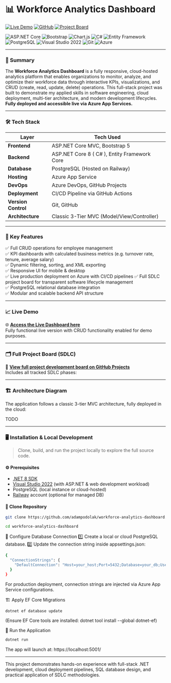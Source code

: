 # 📊 Workforce Analytics Dashboard

[![Live Demo](https://img.shields.io/badge/Live-Dashboard-blue?logo=azure-devops&logoColor=white)](https://workforce-analytics-web-bqguhmaxdtbycwfd.canadacentral-01.azurewebsites.net/)
[![GitHub](https://img.shields.io/badge/Repo-GitHub-green?logo=github)](https://github.com/adampodolak/workforce-analytics-dashboard)
[![Project Board](https://img.shields.io/badge/SDLC-Project%20Board-yellow?logo=github)](https://github.com/users/adampodolak/projects/5)

![ASP.NET Core](https://img.shields.io/badge/ASP.NET_Core-512BD4?logo=dotnet&logoColor=white)
![Bootstrap](https://img.shields.io/badge/Bootstrap-7952B3?logo=bootstrap&logoColor=white)
![Chart.js](https://img.shields.io/badge/chart.js-F5788D.svg?logo=chart.js&logoColor=white)
![C#](https://img.shields.io/badge/C%23-239120?logo=c-sharp&logoColor=white)
![Entity Framework](https://img.shields.io/badge/Entity_Framework_Core-512BD4?logo=dotnet&logoColor=white)
![PostgreSQL](https://img.shields.io/badge/PostgreSQL-336791?logo=postgresql&logoColor=white)
![Visual Studio 2022](https://img.shields.io/badge/Visual_Studio-5C2D91?logo=visualstudio&logoColor=white)
![Git](https://img.shields.io/badge/Git-F05032?logo=git&logoColor=white)
![Azure](https://img.shields.io/badge/azure-%230072C6.svg?logo=microsoftazure&logoColor=white)



---

### 🚀 Summary

The **Workforce Analytics Dashboard** is a fully responsive, cloud-hosted analytics platform that enables organizations to monitor, analyze, and optimize their workforce data through interactive KPIs, visualizations, and CRUD (create, read, update, delete) operations. This full-stack project was built to demonstrate my applied skills in software engineering, cloud deployment, multi-tier architecture, and modern development lifecycles. **Fully deployed and accessible live via Azure App Services.**

---

### 🛠 Tech Stack

| Layer              | Tech Used |
|--------------------|-----------|
| **Frontend**       | ASP.NET Core MVC, Bootstrap 5 |
| **Backend**        | ASP.NET Core 8 ( C# ), Entity Framework Core |
| **Database**       | PostgreSQL (Hosted on Railway) |
| **Hosting**        | Azure App Service |
| **DevOps**         | Azure DevOps, GitHub Projects |
| **Deployment**     | CI/CD Pipeline via GitHub Actions |
| **Version Control**| Git, GitHub |
| **Architecture**   | Classic 3-Tier MVC (Model/View/Controller) |

---

### 🎯 Key Features

✅ Full CRUD operations for employee management  
✅ KPI dashboards with calculated business metrics (e.g. turnover rate, tenure, average salary)  
✅ Dynamic filtering, sorting, and XML exporting  
✅ Responsive UI for mobile & desktop  
✅ Live production deployment on Azure with CI/CD pipelines
✅ Full SDLC project board for transparent software lifecycle management  
✅ PostgreSQL relational database integration  
✅ Modular and scalable backend API structure

---

### 📈 Live Demo

🌐 **[Access the Live Dashboard here](https://workforce-analytics-web-bqguhmaxdtbycwfd.canadacentral-01.azurewebsites.net/)**  
Fully functional live version with CRUD functionality enabled for demo purposes.

---

### 🗂️ Full Project Board (SDLC)

📅 **[View full project development board on GitHub Projects](https://github.com/users/adampodolak/projects/5)**  
Includes all tracked SDLC phases:

---

### 🏗️ Architecture Diagram

The application follows a classic 3-tier MVC architecture, fully deployed in the cloud:

TODO

---

### 🖥️ Installation & Local Development

> Clone, build, and run the project locally to explore the full source code.

#### ⚙️ Prerequisites

- [.NET 8 SDK](https://dotnet.microsoft.com/en-us/download/dotnet/8.0)
- [Visual Studio 2022](https://visualstudio.microsoft.com/vs/) (with ASP.NET & web development workload)
- PostgreSQL (local instance or cloud-hosted)
- [Railway](https://railway.app/) account (optional for managed DB)

#### 🔧 Clone Repository

```bash
git clone https://github.com/adampodolak/workforce-analytics-dashboard.git
```

```Bash
cd workforce-analytics-dashboard
```

🔑 Configure Database Connection
1️⃣ Create a local or cloud PostgreSQL database.
2️⃣ Update the connection string inside appsettings.json:

```Bash
{
  "ConnectionStrings": {
    "DefaultConnection": "Host=your_host;Port=5432;Database=your_db;Username=your_user;Password=your_password"
  }
}
```

For production deployment, connection strings are injected via Azure App Service configurations.

🏗️ Apply EF Core Migrations
```bash
dotnet ef database update
```
(Ensure EF Core tools are installed: dotnet tool install --global dotnet-ef)

🚀 Run the Application
```bash
dotnet run
```

The app will launch at: https://localhost:5001/

---

This project demonstrates hands-on experience with full-stack .NET development, cloud deployment pipelines, SQL database design, and practical application of SDLC methodologies.

